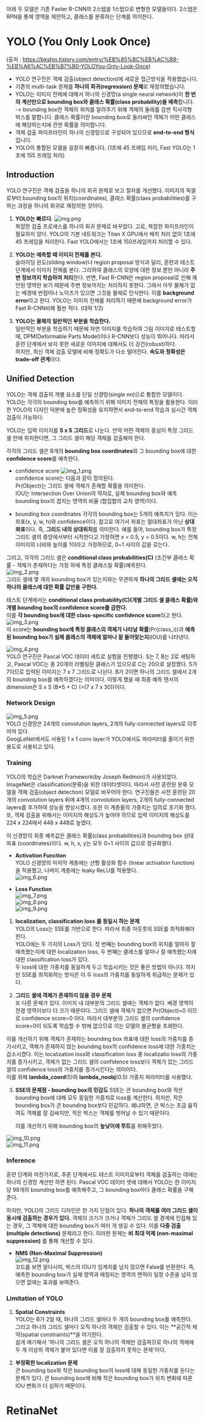 아래 두 모델은 기존 Faster R-CNN의 2스텝을 1스텝으로 변형한 모델들이다.
2스텝은 RPN을 통헤 영역을 제안하고, 클래스를 분류하는 단계를 의미한다.

# YOLO (You Only Look Once)  
(출처 : https://bkshin.tistory.com/entry/%EB%85%BC%EB%AC%B8-%EB%A6%AC%EB%B7%B0-YOLOYou-Only-Look-Once)  

* YOLO 연구진은 객체 검출(object detection)에 새로운 접근방식을 적용했습니다.
* 기존의 multi-task 문제를 **하나의 회귀(regression) 문제**로 재정의했습니다.
* YOLO는 이미지 전체에 대해서 하나의 신경망(a single neural network)이 **한 번의 계산만으로 bounding box와 클래스 확률(class probability)을 예측**합니다.  
-> bounding box란 객체의 위치를 알려주기 위해 객체의 둘레를 감싼 직사각형 박스를 말합니다. 클래스 확률이란 bounding box로 둘러싸인 객체가 어떤 클래스에 해당하는지에 관한 확률을 의미합니다.
* 객체 검출 파이프라인이 하나의 신경망으로 구성되어 있으므로 **end-to-end 형식**입니다.
* YOLO의 통합된 모델을 굉장히 빠릅니다. (1초에 45 프레임 처리, Fast YOLO는 1초에 155 프레임 처리)

## Introduction
YOLO 연구진은 객체 검출을 하나의 회귀 문제로 보고 절차를 개선했다.
이미지의 픽셀로부터 bounding box의 위치(coordinates), 클래스 확률(class probabilities)를 구하는 과정을 하나의 회귀로 재정의한 것이다.

1. **YOLO는 빠르다.**
![img.png](img.png)  
   복잡한 검출 프로세스를 하나의 회귀 문제로 바꾸었다. 고로, 복잡한 파이프라인이 필요하지 않다.
   YOLO의 기본 네트워크는 Titan X GPU에서 배치 처리 없이 1초에 45 프레임을 처리한다.
   Fast YOLO에서는 1초에 150프레임까지 처리할 수 있다.  
   
2. **YOLO는 예측할 때 이미지 전체를 본다.**  
슬라이딩 윈도(sliding window)나 region proposal 방식과 달리, 훈련과 테스트 단계에서 이미지 전체를 본다.
   그리하여 클래스의 모양에 대한 정보 뿐만 아니라 **주변 정보까지 학습하여 처리**한다.
   반면, Fast R-CNN은 region proposal로 인해 제안된 영역만 보기 때문에 주변 정보까지는 처리하지 못한다.
   그래서 아무 물체가 없는 배경에 반점이나 노이즈가 있으면 그것을 물체로 인식한다. 이를 **background error**라고 한다.
   YOLO는 이미지 전체를 처리하기 때문에 background error가 Fast R-CNN비해 훨씬 적다. (대략 1/2)  
   
3. **YOLO는 물체의 일반적인 부분을 학습한다.**  
일반적인 부분을 학습하기 때문에 자연 이미지를 학습하여 그림 이미지로 테스트할 때, DPM(Deformable Parts Model)이나 R-CNN보다 성능이 뛰어나다.
   따라서 훈련 단계에서 보지 못한 새로운 이미지에 대해서도 더 강건(robust)하다.  
   하지만, 최신 객체 검출 모델에 비해 정확도가 다소 떨어진다. **속도와 정확성은 trade-off 관계**이다.
 
## Unified Detection
YOLO는 객체 검출의 개별 요소를 단일 신경망(single nn)으로 통합한 모델이다.
YOLO는 각각의 bounding box를 예측하기 위해 이미지 전체의 특징을 활용한다.
이러한 YOLO의 디자인 덕분에 높은 정확성을 유지하면서 end-to-end 학습과 실시간 객체 검출이 가능하다.  

YOLO는 입력 이미지를 **S x S 그리드**로 나눈다. 만약 어떤 객체의 중심이 특정 그리드 셀 안에 위치한다면, 그 그리드 셀이 해당 객체를 검출해야 한다.  

각각의 그리드 셀은 B개의 **bounding box coordinates**와 그 bounding box에 대한 **confidence score**를 예측한다.  

* confidence score
![img_1.png](img_1.png)  
confidence score는 다음과 같이 정의된다.  
Pr(Object)는 그리드 셀에 객체가 존재할 확률을 의미한다.  
IOU는 Intersection Over Union의 약자로, 실제 bounding box와 예측 bounding box의 겹치는 영역의 비율 (합집합의 교차 영역)이다.  

* bounding box coordinates
각각의 bounding box는 5개의 예측치가 있다. 이는 좌표(x, y, w, h)와 confidence이다.
참고로 여기서 좌표는 절대좌표가 아닌 **상대좌표**이다. 즉, **그리드 내의 상대위치**를 의미한다.
예를 들어, bounding box가 특정 그리드 셀의 중앙에서부터 시작한다고 가정하면 x = 0.5, y = 0.5이다.
w, h는 전체 이미지의 너비와 높이를 1이라고 가정하므로, 0~1 사이의 값을 갖는다.  

그리고, 각각의 그리드 셀은 **conditional class probabilities(C)** (조건부 클래스 확률 - 객체가 존재하다는 가정 하에 특정 클래스일 확률)예측한다.  
![img_2.png](img_2.png)  
그리드 셀에 몇 개의 bounding box가 있는지와는 무관하게 **하나의 그리드 셀에는 오직 하나의 클래스에 대한 확률 값만을 구한다.**  

테스트 단계에서는 **conditional class probability(C)(개별 그리드 셀 클래스 확률)와 개별 bounding box의 confidence score를 곱한다.**  
이를 **각 bounding box에 대한 class-specific confidence score**라고 한다.  
![img_3.png](img_3.png)  
이 score는 **bounding box에 특정 클래스의 객체가 나타날 확률**(Pr(class_i))과 **예측된 bounding box가 실제 클래스의 객체에 얼마나 잘 들어맞는지**(IOU)를 나타낸다.  

![img_4.png](img_4.png)  
YOLO 연구진은 Pascal VOC 데이터 세트로 실험을 진행했다. S는 7, B는 2로 세팅하고, Pascal VOC는 총 20개의 라벨링된 클래스가 있으므로 C는 20으로 설정했다.
S가 7이므로 입력된 이미지는 7 x 7 그리드로 나뉜다. B가 2이면 하나의 그리드 셀에서 2개의 bounding box를 예측하겠다는 의미이다.
이렇게 했을 때 최종 예측 텐서의 dimension은 S x S (B*5 + C) (=(7 x 7 x 30))이다.  

### Network Design  
![img_5.png](img_5.png)  
YOLO 신경망은 24개의 convolution layers, 2개의 fully-connected layers로 이루어져 있다.  
GoogLeNet에서도 사용된 1 x 1 conv layer가 YOLO에서도 파라미터를 줄이기 위한 용도로 사용되고 있다.  

### Training
YOLO의 학습은 Darknet Framework(by Joseph Redmon)가 사용되었다.
ImageNet은 classification(분류)을 위한 데이터셋이다. 따라서 사전 훈련된 분류 모델을 객체 검출(object detection) 모델로 바꾸어야 한다.
연구진들은 사전 훈련된 20개의 convolution layers 뒤에 4개의 convolution layers, 2개의 fully-connected layers를 추가하여 성능을 향상시켰다.
또한 이 계층들의 가중치는 임의로 초기화 했다. 또, 객체 검출을 위해서는 이미지의 해상도가 높아야 하므로 입력 이미지의 해상도를 224 x 224에서 448 x 448로 높였다.  

이 신경망의 최종 예측값은 클래스 확률(class probabilities)과 bounding box 상대 좌표 (coordinates)이다.
w, h, x, y는 모두 0~1 사이의 값으로 정규화했다.  

* **Activation Function**  
YOLO 신경망의 마지막 계층에는 선형 활성화 함수 (linear activation function)을 적용했고, 나머지 계층에는 leaky ReLU를 적용했다.  
![img_6.png](img_6.png)
  
* **Loss Function**  
![img_7.png](img_7.png)  
![img_8.png](img_8.png)  
![img_9.png](img_9.png)  
  
1. **localization, classification loss 를 동일시 하는 문제**  
YOLO의 Loss는 SSE를 기반으로 한다. 따라서 최종 아웃풋의 SSE를 최적화해야 한다.  
YOLO에는 두 가지의 Loss가 있다. 첫 번째는 bounding box의 위치를 얼마자 잘 예측했는지에 대한 localization loss,
두 번째는 클래스를 얼마나 잘 예측했는지에 대한 classification loss가 있다.  
두 loss에 대한 가중치를 동일하게 두고 학습시키는 것은 좋은 방법이 아니다. 하지만 SSE를 최적화하는 방식은 이 두 loss의 가중치를 동일하게 취급하는 문제가 있다.  
  
2. **그리드 셀에 객체가 존재하지 않을 경우 문제**  
또 다른 문제가 있다. 이미지 내 대부분의 그리드 셀에는 객체가 없다. 배경 영역이 전경 영역이보다 더 크기 때문이다.
그리드 셀에 객체가 없으면 Pr(Object)=0 이므로 confidence score=0 이다.
따라서 대부분의 그리드 셀의 confidence score=0이 되도록 학습할 수 밖에 없으므로 이는 모델의 불균형을 초래한다.  

이를 개선하기 위해 객체가 존재하는 bounding box 좌표에 대한 loss의 가중치를 증가시키고,
객체가 존재하지 않는 bounding box의 confidence loss에 대한 가중치는 감소시켰다.
이는 localization loss와 classification loss 중 localizatio loss의 가중치를 증가시키고, 
객체가 없는 그리드 셀의 confidence loss보다 객체가 있는 그리드 셀의 confidence loss의 가중치를 증가시킨다는 의미이다.  
이를 위해 **lambda_coord**(5)와 **lambda_noobj**(0.5) 가중치 파라미터를 사용했다.

3. **SSE의 문제점 - bounding box의 민감도**
SSE는 큰 bounding box와 작은 bounding box에 대해 모두 동일한 가중치로 loss를 계산한다.
   하지만, 작은 bounding box가 큰 bounding box보다 민감하다.
   왜냐하면, 큰 박스는 조금 움직여도 객체를 잘 감싸지만, 작은 박스는 객체를 벗어날 수 있기 때문이다.  
   
   이를 개선하기 위해 bounding box의 **높낮이에 루트**를 취해주었다.  

![img_10.png](img_10.png)  
![img_11.png](img_11.png)  

### Inference
훈련 단계와 마찬가지로, 추론 단계에서도 테스트 이미지로부터 객체를 검출하는 데에는 하나의 신경망 계산만 하면 된다.
Pascal VOC 데이터 셋에 대해서 YOLO는 한 이미지 당 98개의 bounding box를 예측해주고, 그 bounding box마다 클래스 확률을 구해준다.  

하지만, YOLO의 그리드 디자인은 한 가지 단점이 있다. **하나의 객체를 여러 그리드 셀이 동시에 검출하는 경우가 있다.**
객체의 크기가 크거나 객체가 그리드 셀 경계에 인접해 있는 경우, 그 객체에 대한 bounding box가 여러 개 생길 수 있다.
이를 **다중 검출(multiple detections)** 문제라고 한다. 이러한 문제는 **비 최대 억제 (non-maximal suppression)** 를 통해 개선할 수 있다.  

* **NMS (Non-Maximal Suppression)**  
![img_12.png](img_12.png)  
  코드를 보면 알다시피, 박스의 IOU가 임계치를 넘지 않으면 False를 반환한다.
  즉, 예측한 bounding box가 실제 영역과 매칭되는 영역의 면적이 일정 수준을 넘지 않으면
  없애는 효과를 보여준다.  
  
### Limitation of YOLO  
1. **Spatial Constraints**  
YOLO는 B가 2일 때, 하나의 그리드 셀마다 두 개의 bounding box를 예측한다.
그리고 하나의 그리드 셀마다 오직 하나의 객체만 검출할 수 있다. 이는 **공간적 제약(spatial constraints)**을 야기한다.  
쉽게 얘기해서 '하나의 그리드 셀은 오직 하나의 객체만 검출하므로 하나의 객체에 두 개 이상의 객체가 붙어 있다면 이를 잘 검출하지 못하는 문제'이다.  


2. **부정확한 localization 문제**  
큰 bounding box와 작은 bounding box의 loss에 대해 동일한 가중치를 둔다는 문제가 있다.
큰 bounding box에 비해 작은 bounding box가 위치 변화에 따른 IOU 변화가 더 심하기 때문이다.

# RetinaNet